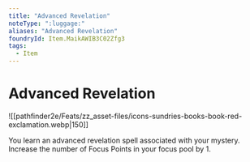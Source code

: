 ```yaml
---
title: "Advanced Revelation"
noteType: ":luggage:"
aliases: "Advanced Revelation"
foundryId: Item.MaikAWIB3C02Zfg3
tags:
  - Item
---
```


# Advanced Revelation
![[pathfinder2e/Feats/zz_asset-files/icons-sundries-books-book-red-exclamation.webp|150]]

You learn an advanced revelation spell associated with your mystery. Increase the number of Focus Points in your focus pool by 1.
